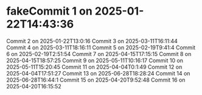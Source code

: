 # fakeCommit 1 on 2025-01-22T14:43:36
Commit 2 on 2025-01-22T13:0:16
Commit 3 on 2025-03-11T16:11:44
Commit 4 on 2025-03-11T18:16:11
Commit 5 on 2025-02-19T9:41:4
Commit 6 on 2025-02-19T2:51:54
Commit 7 on 2025-04-15T17:15:15
Commit 8 on 2025-04-15T18:57:25
Commit 9 on 2025-05-11T10:16:17
Commit 10 on 2025-05-11T15:20:45
Commit 11 on 2025-04-04T0:1:49
Commit 12 on 2025-04-04T17:51:27
Commit 13 on 2025-06-28T18:28:24
Commit 14 on 2025-06-28T16:44:1
Commit 15 on 2025-04-20T9:52:48
Commit 16 on 2025-04-20T16:15:52

